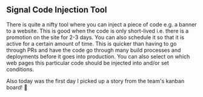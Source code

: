## Signal Code Injection Tool

There is quite a nifty tool where you can inject a piece of code e.g. a banner to a website. This is good when the code is only short-lived i.e. there is a promotion on the site for 2-3 days. You can also schedule it so that it is active for a certain amount of time. This is quicker than having to go through PRs and have the code go through many build processes and deployments before it goes into production. You can also select on which web pages this particular code should be injected into and/or set conditions.

Also today was the first day I picked up a story from the team's kanban board! :tada:

